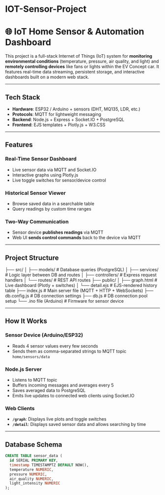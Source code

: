 # IOT-Sensor-Project

# 🌐 IoT Home Sensor & Automation Dashboard

This project is a full-stack Internet of Things (IoT) system for **monitoring  environmental conditions** (temperature, pressure, air quality, and light) and **remotely controlling devices** like fans or lights within the EV Concept car. It features real-time data streaming, persistent storage, and interactive dashboards built on a modern web stack.

---

## Tech Stack

- **Hardware**: ESP32 / Arduino + sensors (DHT, MQ135, LDR, etc.)
- **Protocols**: MQTT for lightweight messaging
- **Backend**: Node.js + Express + Socket.IO + PostgreSQL
- **Frontend**: EJS templates + Plotly.js + W3.CSS

---

## Features

### Real-Time Sensor Dashboard
- Live sensor data via MQTT and Socket.IO
- Interactive graphs using Plotly.js
- Live toggle switches for sensor/device control

### Historical Sensor Viewer
- Browse saved data in a searchable table
- Query readings by custom time ranges

### Two-Way Communication
- Sensor device **publishes readings** via MQTT
- Web UI **sends control commands** back to the device via MQTT

---

## Project Structure


├── src/
│ ├── models/ # Database queries (PostgreSQL)
│ ├── services/ # Logic layer between DB and routes
│ ├── controllers/ # Express request handlers
│ └── routes/ # REST API routes
├── public/
│ ├── graph.html # Live dashboard (Plotly + switches)
│ └── detail.ejs # EJS-rendered history table
├── index.js # Main server file (MQTT + HTTP + WebSockets)
├── db.config.js # DB connection settings
├── db.js # DB connection pool setup
└── .ino file (Arduino) # Firmware for sensor device



---

## How It Works

### Sensor Device (Arduino/ESP32)
- Reads 4 sensor values every few seconds
- Sends them as comma-separated strings to MQTT topic `home/sensors/data`

### Node.js Server
- Listens to MQTT topic
- Buffers incoming messages and averages every 5
- Saves averaged data to PostgreSQL
- Emits live updates to connected web clients using Socket.IO

### Web Clients
- **`/graph`**: Displays live plots and toggle switches
- **`/detail`**: Displays saved sensor data and allows searching by time

---

## Database Schema

```sql
CREATE TABLE sensor_data (
  id SERIAL PRIMARY KEY,
  timestamp TIMESTAMPTZ DEFAULT NOW(),
  temperature NUMERIC,
  pressure NUMERIC,
  air_quality NUMERIC,
  light_intensity NUMERIC
);
